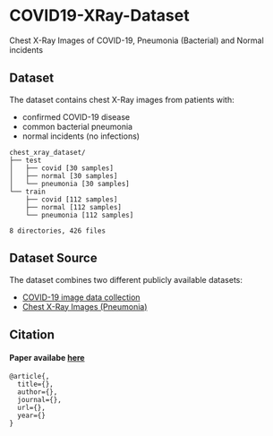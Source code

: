# COVID19-XRay-Dataset
Chest X-Ray Images of COVID-19, Pneumonia (Bacterial) and Normal incidents


## Dataset

The dataset contains chest X-Ray images from patients with:
-  confirmed COVID-19 disease
-  common bacterial pneumonia 
-  normal incidents (no infections) 

```
chest_xray_dataset/
├── test
│   ├── covid [30 samples]
│   ├── normal [30 samples]
│   └── pneumonia [30 samples]
└── train
    ├── covid [112 samples]
    ├── normal [112 samples]
    └── pneumonia [112 samples]

8 directories, 426 files
```

## Dataset Source

The dataset combines two different publicly available datasets:

- [COVID-19 image data collection](https://github.com/ieee8023/covid-chestxray-dataset)
- [Chest X-Ray Images (Pneumonia)](https://www.kaggle.com/paultimothymooney/chest-xray-pneumonia)


## Citation 

#### Paper availabe [here](https://www.medrxiv.org/content/10.1101/2020.05.22.20110817v1)

    @article{,
      title={},
      author={},
      journal={},
      url={},
      year={}
    }


